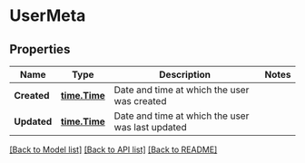 # UserMeta

## Properties

Name | Type | Description | Notes
------------ | ------------- | ------------- | -------------
**Created** | [**time.Time**](time.Time.md) | Date and time at which the user was created | 
**Updated** | [**time.Time**](time.Time.md) | Date and time at which the user was last updated | 

[[Back to Model list]](../README.md#documentation-for-models) [[Back to API list]](../README.md#documentation-for-api-endpoints) [[Back to README]](../README.md)


